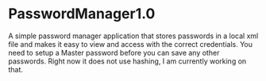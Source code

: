 # PasswordManager1.0
A simple password manager application that stores passwords in a local xml file and makes it easy to view and access with the correct credentials. You need to setup a Master password before you can save any other passwords. Right now it does not use hashing, I am currently working on that. 

